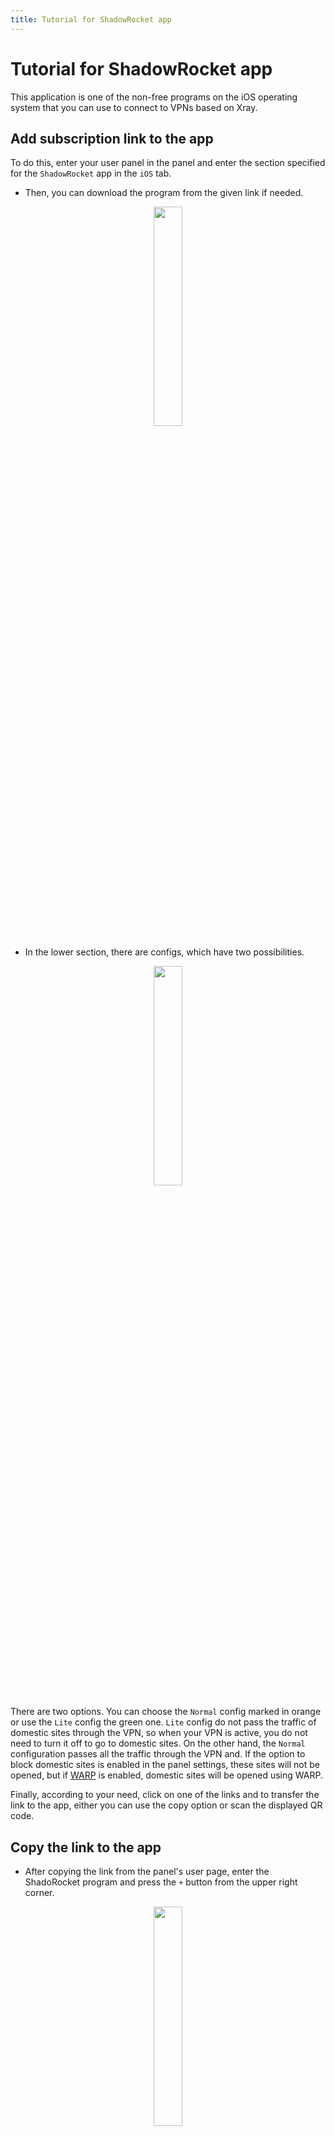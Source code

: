 ```yaml
---
title: Tutorial for ShadowRocket app
---
```


<div dir="ltr" markdown="1">


# Tutorial for ShadowRocket app
This application is one of the non-free programs on the iOS operating system that you can use to connect to VPNs based on Xray.

## Add subscription link to the app
To do this, enter your user panel in the panel and enter the section specified for the `ShadowRocket` app in the `iOS` tab.
- Then, you can download the program from the given link if needed.

<div align=center markdown=1>
<img width=30% src="https://github.com/hiddify/hiddify-config/assets/125398461/24520888-2489-499d-b0a4-46c297e9f83f" />
</div>

- In the lower section, there are configs, which have two possibilities.



<div align=center markdown=1>
<img width=30% src="https://github.com/hiddify/hiddify-config/assets/125398461/61500b2d-2947-493e-8a9d-3d8f48cb5e7a" />
</div>

There are two options. You can choose the `Normal` config marked in orange or use the `Lite` config the green one. `Lite` config do not pass the traffic of domestic sites through the VPN, so when your VPN is active, you do not need to turn it off to go to domestic sites. On the other hand, the `Normal` configuration passes all the traffic through the VPN and. If the option to block domestic sites is enabled in the panel settings, these sites will not be opened, but if [WARP](/manager/wiki/How-to-activate-WARP-on-the-Hiddify-panel) is enabled, domestic sites will be opened using WARP.

Finally, according to your need, click on one of the links and to transfer the link to the app, either you can use the copy option or scan the displayed QR code.

## Copy the link to the app
- After copying the link from the panel's user page, enter the ShadoRocket program and press the `+` button from the upper right corner.


<div align=center markdown=1>
<img width=30% src="https://github.com/hiddify/hiddify-config/assets/125398461/d116347f-31bc-4ca9-a1fc-bdb9364e5e74" />
</div>

- Then, on the page that opens, set the `Type` to `Subscribe`, and then copy the link in the `URL` field and click `Save`. By saving this link, all connections will be loaded in the program.


<div align=center markdown=1>
<img width=30% src="https://github.com/hiddify/hiddify-config/assets/125398461/c087970e-aebc-479d-8b8a-bc54a78cc7f8" />
</div>

## Add link via QR code
- To do this, click on the scanner button on the main page as shown below.

<div align=center markdown=1>
<img width=30% src="https://github.com/hiddify/hiddify-config/assets/125398461/cee3abfe-db05-4e2c-925d-fa57010d3465" />
</div>


- Then scan the QR Code on the user page. Connections will be added to the app.

## Config test
To test connections, just click on Connectivity Test on the main page of the program.

<div align=center markdown=1>
<img width=30% src="https://github.com/hiddify/hiddify-config/assets/125398461/49a37a3c-b1f7-48ba-91e2-0a4ac7dc3e5f" />
</div>

If you want to test the configurations more realistically, go to `Settings` in the lower menus and then set `Test Method` to `Connect`. Now, if you take a test, more real results will be shown.

<div align=center markdown=1><img width=30% src="https://github.com/hiddify/hiddify-config/assets/125398461/8760fd19-9056-4c0c-a4a0-aeebd728656f" />
</div>


## Update of subscription and configs
If you want to test the configurations more realistically, go to Settings in the lower menus and then set Test Method to Connect. Now, if you take a test, more real results will be shown.


<div align=center markdown=1>
<img width=30% src="https://github.com/hiddify/hiddify-config/assets/125398461/0878e805-a24e-4f19-831a-f526b475db4a" />
</div>


## Subscribe settings
In the `Settings` menu, select the `Subscribe` option at the bottom.


## Automatic update when opening the app
For this, select `Update` on Open in `Subscribe`.


<div align=center markdown=1>
<img width=30% src="https://github.com/hiddify/hiddify-config/assets/125398461/aeb08d16-20d3-424e-8c6d-7d13f06aeb8d" />
</div>


## Automatic update
Turn on the `Auto Background Update` option to automatically update the links at specified time intervals.

<div align=center markdown=1>
<img width=30% src="https://github.com/hiddify/hiddify-config/assets/125398461/97540ef0-399f-4260-85a1-af0c0594533b" />
</div>


## Sort by ping result
If you want to sort the configurations based on the result of the ping test, select the `Sort by ping` option.


<div align=center markdown=1>
<img width=30% src="https://github.com/hiddify/hiddify-config/assets/125398461/afeb9a4d-a12f-49f1-aca7-f5eae5c6bed2" />
</div>


## Prevent IP leakage
To do this, activate the `Disable STUN` option in `Settings` and in the `UDP` section.


<div align=center markdown=1>
<img width=30% src="https://github.com/hiddify/hiddify-config/assets/125398461/3bd81556-4119-4659-8db7-0826bbdbd6ee" />
</div>



## Fix sound problem in some programs
Sometimes it may have happened to you that the sound does not play in some programs like Club House. To fix this problem, you can enter `TCP` from `Settings` and then change your `Fingerprint`.

<div align=center markdown=1>
<img width=30% src="https://github.com/hiddify/hiddify-config/assets/125398461/fe7a7a27-016c-45b9-92b5-2e9427ba165a" />
</div>




## Activate the app shortcut
Enter the `Shortcuts` section from `Settings`. Here, you can set a voice command for different applications, using that voice command, the desired function will be executed, for example, the program will be executed, and so on.

## Activate Killer Switch
For this, enter the `On Demand` section in `Settings`.


<div align=center markdown=1>
<img width=30% src="https://github.com/hiddify/hiddify-config/assets/125398461/af641742-dc91-468e-9135-78de911e6703" />
</div>



#### Always On
By turning this option on, your VPN will always be on.

#### On Demand
By turning on this option, when your internet is interrupted, ShadoRoket will disconnect your entire internet to prevent your original IP from being revealed.

#### Disconnect on Sleep
If you enable this option, the VPN will be disconnected after the phone goes to sleep mode.

## Share connection with other devices
Suppose you have a device that cannot install a VPN and needs to be connected to the free Internet. For this, you can use the connection sharing option in ShadRocket. Enter the `Proxy` section in the `Settings` menu and select `Proxy Share`. If you enable the Enable Share option, your VPN will be shared on the specified IP and port.

<div align=center markdown=1>
<img width=30% src="https://github.com/hiddify/hiddify-config/assets/125398461/d764b726-6ddd-4a5a-aa76-f9ad8165e4f1" />
</div>




To use on another device that is in the same network as your phone, you can enter its proxy settings and enter the IP and port. This device will connect to the free internet without installing any VPN.

## Create load balance
Holding your finger on the home screen and sliding down opens the app's hidden menu.

<div align=center markdown=1>
<img width=30% src="https://github.com/hiddify/hiddify-config/assets/125398461/59872f56-e9ff-4c50-85a0-65ccd488e704" />
</div>



Press the `+` button to create a load balance.

<div align=center markdown=1>
<img width=30% src="https://github.com/hiddify/hiddify-config/assets/125398461/b67bc883-e643-465c-85dc-e6eeb719723c" />
</div>






Give a desired name and set the `Type` to `load-balance`. Then, from the `Policy` section, select the configurations that have better ping or even all configurations. In the `Interval` section, you can specify the time between load balance connection tests. In the `Timeout` section, you can also specify the length of time a connection remains disconnected and is still considered valid. But if it's the first time you set this part, you can set the timer settings to default for now. Finally, save.

<div align=center markdown=1>
<img width=30% src="https://github.com/hiddify/hiddify-config/assets/125398461/be6e132b-d9d4-45ff-ab8a-94b72d764139" />
</div>


Now click on the created load balancer and tap `Test`. With this, the load balance test is performed and its connection is established. By turning ShadowRocket on or off, load balance is also turned on or off.


<div align=center markdown=1>
<img width=30% src="https://github.com/hiddify/hiddify-config/assets/125398461/819da751-8a46-4ab3-88e2-00a5e0b3f724" />
</div>


## Fixed the problem of some sites not opening

If some sites or applications do not open for you or Telegram gifs do not open, make the following settings to fix it.

* Go to the `Settings` menu.

* Enter the `TCP` section.

* Set `TLS` to `Network`.

* Set `Fingerprint` to `Safari15_5`.

* Set `Max Read Length` to `16384`.

* Then go to `Home`.

* Set `Global Routing` to `Proxy`.